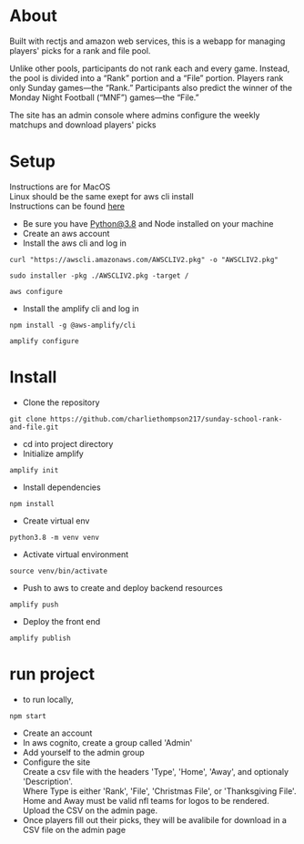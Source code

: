 # About
Built with rectjs and amazon web services, this is a webapp for managing players' picks for a rank and file pool.

Unlike other pools, participants do not rank each and every game. Instead, the pool is divided into a “Rank” portion and a “File” portion. Players rank only Sunday games—the “Rank.” Participants also predict the winner of the Monday Night Football (“MNF”) games—the “File.”

The site has an admin console where admins configure the weekly matchups and download players' picks

# Setup
Instructions are for MacOS    
Linux should be the same exept for aws cli install    
Instructions can be found [here](https://docs.aws.amazon.com/cli/latest/userguide/getting-started-install.html)
- Be sure you have Python@3.8 and Node installed on your machine
- Create an aws account
- Install the aws cli and log in

```
curl "https://awscli.amazonaws.com/AWSCLIV2.pkg" -o "AWSCLIV2.pkg"
```
```
sudo installer -pkg ./AWSCLIV2.pkg -target /
```
```
aws configure
```
- Install the amplify cli and log in
```
npm install -g @aws-amplify/cli
```
```
amplify configure
```
# Install

- Clone the repository
```
git clone https://github.com/charliethompson217/sunday-school-rank-and-file.git
```
- cd into project directory
- Initialize amplify
```
amplify init
```
- Install dependencies
```
npm install 
```
- Create virtual env
```
python3.8 -m venv venv
```
- Activate virtual environment
```
source venv/bin/activate
```
- Push to aws to create and deploy backend resources
```
amplify push
```
- Deploy the front end
```
amplify publish
```
# run project
- to run locally,
```
npm start
```
- Create an account
- In aws cognito, create a group called 'Admin'
- Add yourself to the admin group
- Configure the site    
  Create a csv file with the headers 'Type', 'Home', 'Away', and optionaly 'Description'.    
  Where Type is either 'Rank', 'File', 'Christmas File', or 'Thanksgiving File'.    
  Home and Away must be valid nfl teams for logos to be rendered.    
  Upload the CSV on the admin page.
- Once players fill out their picks, they will be avalibile for download in a CSV file on the admin page